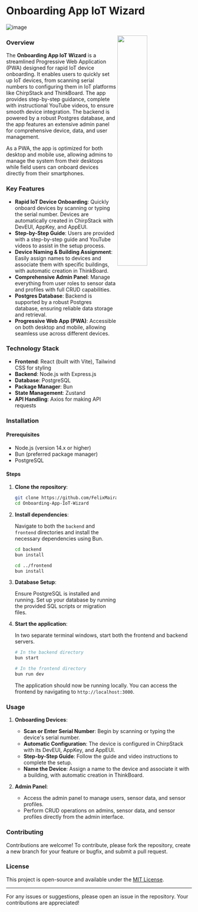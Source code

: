 # Onboarding App IoT Wizard

![image](https://github.com/user-attachments/assets/d0a26bcb-df38-476c-9dad-e5f2ef79ae74)

<img src="https://github.com/user-attachments/assets/d5f2676a-8a1b-41d6-90ea-91e306b9f946" align="right" width="40%" z="10" >

### Overview

The **Onboarding App IoT Wizard** is a streamlined Progressive Web Application (PWA) designed for rapid IoT device onboarding. It enables users to quickly set up IoT devices, from scanning serial numbers to configuring them in IoT platforms like ChirpStack and ThinkBoard. The app provides step-by-step guidance, complete with instructional YouTube videos, to ensure smooth device integration. The backend is powered by a robust Postgres database, and the app features an extensive admin panel for comprehensive device, data, and user management.

As a PWA, the app is optimized for both desktop and mobile use, allowing admins to manage the system from their desktops while field users can onboard devices directly from their smartphones.

### Key Features

- **Rapid IoT Device Onboarding**: Quickly onboard devices by scanning or typing the serial number. Devices are automatically created in ChirpStack with DevEUI, AppKey, and AppEUI.
- **Step-by-Step Guide**: Users are provided with a step-by-step guide and YouTube videos to assist in the setup process.
- **Device Naming & Building Assignment**: Easily assign names to devices and associate them with specific buildings, with automatic creation in ThinkBoard.
- **Comprehensive Admin Panel**: Manage everything from user roles to sensor data and profiles with full CRUD capabilities.
- **Postgres Database**: Backend is supported by a robust Postgres database, ensuring reliable data storage and retrieval.
- **Progressive Web App (PWA)**: Accessible on both desktop and mobile, allowing seamless use across different devices.

### Technology Stack

- **Frontend**: React (built with Vite), Tailwind CSS for styling
- **Backend**: Node.js with Express.js
- **Database**: PostgreSQL
- **Package Manager**: Bun
- **State Management**: Zustand
- **API Handling**: Axios for making API requests

### Installation

#### Prerequisites

- Node.js (version 14.x or higher)
- Bun (preferred package manager)
- PostgreSQL

#### Steps

1. **Clone the repository**:

   ```bash
   git clone https://github.com/FelixMairamhof/Onboarding-App-IoT-Wizard.git
   cd Onboarding-App-IoT-Wizard
   ```

2. **Install dependencies**:

   Navigate to both the `backend` and `frontend` directories and install the necessary dependencies using Bun.

   ```bash
   cd backend
   bun install

   cd ../frontend
   bun install
   ```

3. **Database Setup**:

   Ensure PostgreSQL is installed and running. Set up your database by running the provided SQL scripts or migration files.

4. **Start the application**:

   In two separate terminal windows, start both the frontend and backend servers.

   ```bash
   # In the backend directory
   bun start

   # In the frontend directory
   bun run dev
   ```

   The application should now be running locally. You can access the frontend by navigating to `http://localhost:3000`.

### Usage

1. **Onboarding Devices**:
   - **Scan or Enter Serial Number**: Begin by scanning or typing the device's serial number.
   - **Automatic Configuration**: The device is configured in ChirpStack with its DevEUI, AppKey, and AppEUI.
   - **Step-by-Step Guide**: Follow the guide and video instructions to complete the setup.
   - **Name the Device**: Assign a name to the device and associate it with a building, with automatic creation in ThinkBoard.

2. **Admin Panel**:
   - Access the admin panel to manage users, sensor data, and sensor profiles.
   - Perform CRUD operations on admins, sensor data, and sensor profiles directly from the admin interface.

### Contributing

Contributions are welcome! To contribute, please fork the repository, create a new branch for your feature or bugfix, and submit a pull request.

### License

This project is open-source and available under the [MIT License](LICENSE).

---

For any issues or suggestions, please open an issue in the repository. Your contributions are appreciated!
